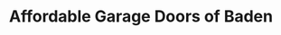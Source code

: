 ---
title: "Affordable Garage Doors of Baden"
url: /baden/affordable-garage-doors-of-baden/
shop: Türen
---